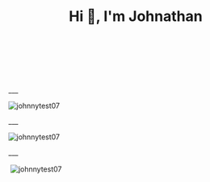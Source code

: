 <h1 align="center">Hi 👋, I'm Johnathan</h1>
<br>  
<br>  
<br>  
<br>  
<br>  
<br>  
___
<p><img align="center" display="block" src="https://github-readme-stats.vercel.app/api/wakatime?username=Lagggpixel&theme=onedark&layout=compact" alt="johnnytest07" /></p>
___
<p><img align="center" display="block" src="https://github-readme-stats.vercel.app/api/top-langs?username=johnnytest07&show_icons=true&locale=en&layout=compact&theme=onedark" alt="johnnytest07" /></p>
___
<p>&nbsp;<img align="center" src="https://github-readme-stats.vercel.app/api?username=johnnytest07&show_icons=true&locale=en&theme=onedark" alt="johnnytest07" /></p>

<!--
**johnnytest07/johnnytest07** is a ✨ _special_ ✨ repository because its `README.md` (this file) appears on your GitHub profile.

Here are some ideas to get you started:

- 🔭 I’m currently working on ...
- 🌱 I’m currently learning ...
- 👯 I’m looking to collaborate on ...
- 🤔 I’m looking for help with ...
- 💬 Ask me about ...
- 📫 How to reach me: ...
- 😄 Pronouns: ...
- ⚡ Fun fact: ...
-->
